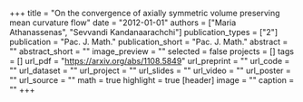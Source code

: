 +++
title = "On the convergence of axially symmetric volume preserving mean curvature flow"
date = "2012-01-01"
authors = ["Maria Athanassenas", "Sevvandi Kandanaarachchi"]
publication_types = ["2"]
publication = "Pac. J.  Math."
publication_short = "Pac. J.  Math."
abstract = ""
abstract_short = ""
image_preview = ""
selected = false
projects = []
tags = []
url_pdf = "https://arxiv.org/abs/1108.5849"
url_preprint = ""
url_code = ""
url_dataset = ""
url_project = ""
url_slides = ""
url_video = ""
url_poster = ""
url_source = ""
math = true
highlight = true
[header]
image = ""
caption = ""
+++

